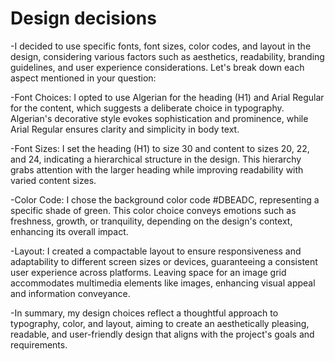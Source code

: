 # Design decisions

-I decided to use specific fonts, font sizes, color codes, and layout in the design, considering various factors such as aesthetics, readability, branding guidelines, and user experience considerations. Let's break down each aspect mentioned in your question:

-Font Choices: I opted to use Algerian for the heading (H1) and Arial Regular for the content, which suggests a deliberate choice in typography. Algerian's decorative style evokes sophistication and prominence, while Arial Regular ensures clarity and simplicity in body text.

-Font Sizes: I set the heading (H1) to size 30 and content to sizes 20, 22, and 24, indicating a hierarchical structure in the design. This hierarchy grabs attention with the larger heading while improving readability with varied content sizes.

-Color Code: I chose the background color code #DBEADC, representing a specific shade of green. This color choice conveys emotions such as freshness, growth, or tranquility, depending on the design's context, enhancing its overall impact.

-Layout: I created a compactable layout to ensure responsiveness and adaptability to different screen sizes or devices, guaranteeing a consistent user experience across platforms. Leaving space for an image grid accommodates multimedia elements like images, enhancing visual appeal and information conveyance.

-In summary, my design choices reflect a thoughtful approach to typography, color, and layout, aiming to create an aesthetically pleasing, readable, and user-friendly design that aligns with the project's goals and requirements.
